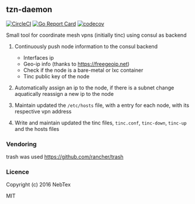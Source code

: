 ## tzn-daemon

[![CircleCI](https://circleci.com/gh/NebTex/tzn-daemon.svg?style=svg)](https://circleci.com/gh/NebTex/tzn-facts) [![Go Report Card](https://goreportcard.com/badge/github.com/NebTex/tzn-daemon)](https://goreportcard.com/report/github.com/NebTex/tzn-daemon) [![codecov](https://codecov.io/gh/NebTex/tzn-daemon/branch/master/graph/badge.svg)](https://codecov.io/gh/NebTex/tzn-daemon)

Small tool for coordinate mesh vpns (initially tinc) using consul as backend
 
 1. Continuously push node information to the consul backend
 
     - Interfaces ip
     - Geo-ip info (thanks to https://freegeoip.net)
     - Check if the node is a bare-metal or lxc container
     - Tinc public key of the node
 
 2. Automatically assign an ip to the node, if there is a subnet change aquatically reassign a new ip to the node
 
 3. Maintain updated the `/etc/hosts` file, with a entry for each node, 
 with its respective vpn address 
 
 4. Write and maintain updated the tinc files, `tinc.conf`, `tinc-down`, `tinc-up` and the hosts files
 
### Vendoring 

trash was used  https://github.com/rancher/trash

### Licence

Copyright (c) 2016 NebTex

MIT 
